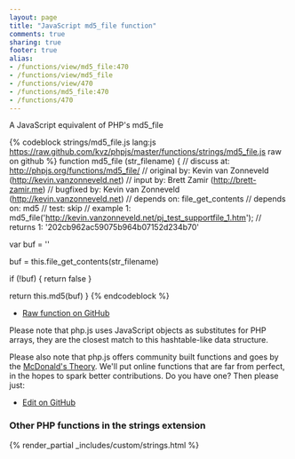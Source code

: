 ```yaml
---
layout: page
title: "JavaScript md5_file function"
comments: true
sharing: true
footer: true
alias:
- /functions/view/md5_file:470
- /functions/view/md5_file
- /functions/view/470
- /functions/md5_file:470
- /functions/470
---
```

<!-- Generated by Rakefile:build -->
A JavaScript equivalent of PHP's md5_file

{% codeblock strings/md5_file.js lang:js https://raw.github.com/kvz/phpjs/master/functions/strings/md5_file.js raw on github %}
function md5_file (str_filename) {
  //  discuss at: http://phpjs.org/functions/md5_file/
  // original by: Kevin van Zonneveld (http://kevin.vanzonneveld.net)
  //    input by: Brett Zamir (http://brett-zamir.me)
  // bugfixed by: Kevin van Zonneveld (http://kevin.vanzonneveld.net)
  //  depends on: file_get_contents
  //  depends on: md5
  //        test: skip
  //   example 1: md5_file('http://kevin.vanzonneveld.net/pj_test_supportfile_1.htm');
  //   returns 1: '202cb962ac59075b964b07152d234b70'

  var buf = ''

  buf = this.file_get_contents(str_filename)

  if (!buf) {
    return false
  }

  return this.md5(buf)
}
{% endcodeblock %}

 - [Raw function on GitHub](https://github.com/kvz/phpjs/blob/master/functions/strings/md5_file.js)

Please note that php.js uses JavaScript objects as substitutes for PHP arrays, they are 
the closest match to this hashtable-like data structure. 

Please also note that php.js offers community built functions and goes by the 
[McDonald's Theory](https://medium.com/what-i-learned-building/9216e1c9da7d). We'll put online 
functions that are far from perfect, in the hopes to spark better contributions. 
Do you have one? Then please just: 

 - [Edit on GitHub](https://github.com/kvz/phpjs/edit/master/functions/strings/md5_file.js)


### Other PHP functions in the strings extension
{% render_partial _includes/custom/strings.html %}
